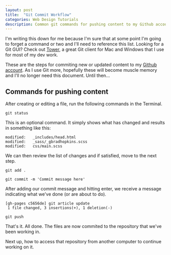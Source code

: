 ```yaml
---
layout: post
title:  "Git Commit Workflow"
categories: Web Design Tutorials
description: Common git commands for pushing content to my Github account
---
```


I'm writing this down for me because I'm sure that at some point I'm going to forget a command or two and I'll need to reference this list. Looking for a Git GUI? Check out [Tower](https://www.git-tower.com), a great Git client for Mac and Windows that I use for most of my dev work.

These are the steps for commiting new or updated content to my [Github account](https://github.com/firebrandmedia). As I use Git more, hopefully these will become muscle memory and I'll no longer need this document. Until then…

## Commands for pushing content

After creating or editing a file, run the following commands in the Terminal.

`git status`

This is an optional command. It simply shows what has changed and results in something like this:

```
modified:   _includes/head.html
modified:   _sass/_gbradhopkins.scss
modified:   css/main.scss
```
We can then review the list of changes and if satisfied, move to the next step.

`git add .`

`git commit -m 'Commit message here'`

After adding our commit message and hitting enter, we receive a message indicating what we've done (or are about to do).

```
[gh-pages c5656de] git article update
 1 file changed, 3 insertions(+), 1 deletion(-)
 ```

`git push `

That's it. All done. The files are now commited to the repository that we've been working in.

Next up, how to access that repository from another computer to continue working on it.